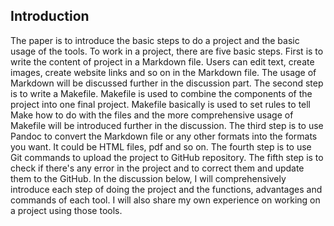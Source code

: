 
## **Introduction**

The paper is to introduce the basic steps to do a project and the basic usage of the tools. To work in a project, there are five basic steps. First is to write the content of project in a Markdown file. Users can edit text, create images, create website links and so on in the Markdown file. The usage of Markdown will be discussed further in the discussion part. The second step is to write a Makefile. Makefile is used to combine the components of the project into one final project. Makefile basically is used to set rules to tell Make how to do with the files and the more comprehensive usage of Makefile will be introduced further in the discussion. The third step is to use Pandoc to convert the Markdown file or any other formats into the formats you want. It could be HTML files, pdf and so on. The fourth step is to use Git commands to upload the project to GitHub repository. The fifth step is to check if there's any error in the project and to correct them and update them to the GitHub. In the discussion below, I will comprehensively introduce each step of doing the project and the functions, advantages and commands of each tool. I will also share my own experience on working on a project using those tools.    
